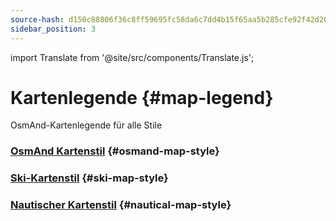 ```yaml
---
source-hash: d150c88806f36c8ff59695fc58da6c7dd4b15f65aa5b285cfe92f42d2014a81b
sidebar_position: 3
---
```

import Translate from '@site/src/components/Translate.js';

# Kartenlegende {#map-legend}

OsmAnd-Kartenlegende für alle Stile

### [OsmAnd Kartenstil](./osmand.md) {#osmand-map-style}
<Translate android="yes" id="default_render_descr" />

### [Ski-Kartenstil](./ski-map.md) {#ski-map-style}
<Translate android="yes" id="ski_map_render_descr" />

### [Nautischer Kartenstil](./nautical-map.md) {#nautical-map-style}
<Translate android="yes" id="nautical_render_descr" />